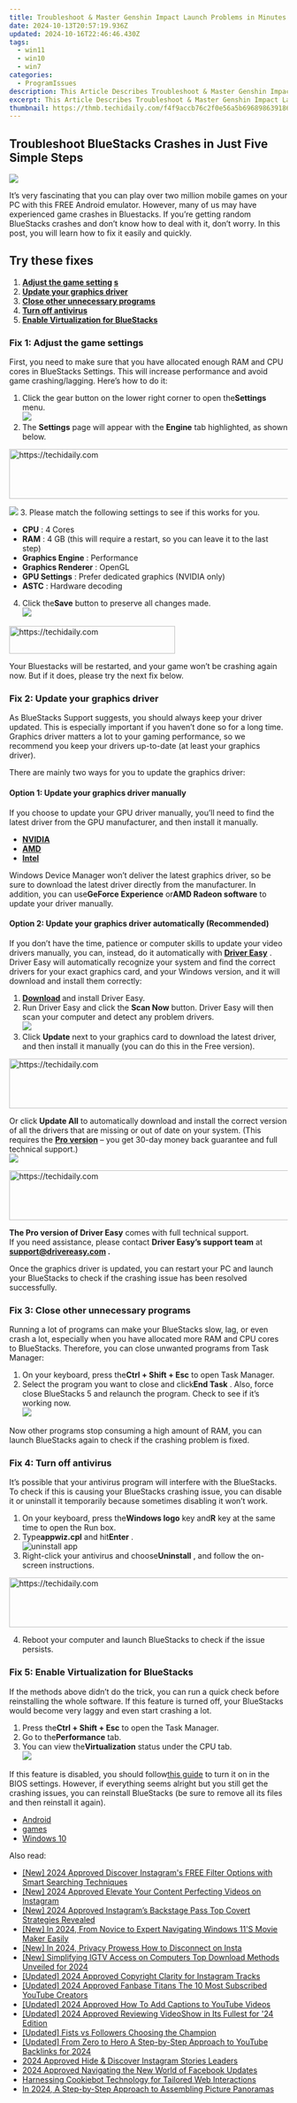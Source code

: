 ```yaml
---
title: Troubleshoot & Master Genshin Impact Launch Problems in Minutes!
date: 2024-10-13T20:57:19.936Z
updated: 2024-10-16T22:46:46.430Z
tags:
  - win11
  - win10
  - win7
categories:
  - ProgramIssues
description: This Article Describes Troubleshoot & Master Genshin Impact Launch Problems in Minutes!
excerpt: This Article Describes Troubleshoot & Master Genshin Impact Launch Problems in Minutes!
thumbnail: https://thmb.techidaily.com/f4f9accb76c2f0e56a5b696898639186341161f48fdcc3e0304d957b51f658e3.jpg
---
```


## Troubleshoot BlueStacks Crashes in Just Five Simple Steps

![](https://images.drivereasy.com/wp-content/uploads/2021/12/bluestacks.png)

 It’s very fascinating that you can play over two million mobile games on your PC with this FREE Android emulator. However, many of us may have experienced game crashes in Bluestacks. If you’re getting random BlueStacks crashes and don’t know how to deal with it, don’t worry. In this post, you will learn how to fix it easily and quickly.

## Try these fixes

1. **[Adjust the game setting](https://tools.techidaily.com/drivereasy/download/) [s](https://tools.techidaily.com/drivereasy/download/)**
2. **[Update your graphics driver](https://tools.techidaily.com/drivereasy/download/)**
3. **[Close other unnecessary programs](https://tools.techidaily.com/drivereasy/download/)**
4. **[Turn off antivirus](https://tools.techidaily.com/drivereasy/download/)**
5. **[Enable Virtualization for BlueStacks](https://tools.techidaily.com/drivereasy/download/)**

### Fix 1: Adjust the game settings

 First, you need to make sure that you have allocated enough RAM and CPU cores in BlueStacks Settings. This will increase performance and avoid game crashing/lagging. Here’s how to do it:

1. Click the gear button on the lower right corner to open the**Settings** menu.  
![](https://images.drivereasy.com/wp-content/uploads/2021/03/settings.jpg)
2. The **Settings**  page will appear with the **Engine** tab highlighted, as shown below.  

<!-- affiliate ads begin -->
<a href="https://aligracehair.sjv.io/c/5597632/1896510/19272" target="_top" id="1896510">
  <img src="//a.impactradius-go.com/display-ad/19272-1896510" border="0" alt="https://techidaily.com" width="728" height="90"/>
</a>
<img height="0" width="0" src="https://aligracehair.sjv.io/i/5597632/1896510/19272" style="position:absolute;visibility:hidden;" border="0" />
<!-- affiliate ads end -->

![](https://images.drivereasy.com/wp-content/uploads/2021/03/settings-engine.jpg)
3. Please match the following settings to see if this works for you.  

   * **CPU** : 4 Cores  
   * **RAM** : 4 GB (this will require a restart, so you can leave it to the last step)  
   * **Graphics Engine** : Performance  
   * **Graphics Renderer** : OpenGL  
   * **GPU Settings** : Prefer dedicated graphics (NVIDIA only)  
   * **ASTC** : Hardware decoding
4. Click the**Save** button to preserve all changes made.  
![](https://images.drivereasy.com/wp-content/uploads/2021/03/save-changes.jpg)

<!-- affiliate ads begin -->
<a href="https://25home.pxf.io/c/5597632/2148642/16836" target="_top" id="2148642">
  <img src="//a.impactradius-go.com/display-ad/16836-2148642" border="0" alt="https://techidaily.com" width="300" height="50"/>
</a>
<img height="0" width="0" src="https://25home.pxf.io/i/5597632/2148642/16836" style="position:absolute;visibility:hidden;" border="0" />
<!-- affiliate ads end -->

 Your Bluestacks will be restarted, and your game won’t be crashing again now. But if it does, please try the next fix below.

### Fix 2: Update your graphics driver

 As BlueStacks Support suggests, you should always keep your driver updated. This is especially important if you haven’t done so for a long time. Graphics driver matters a lot to your gaming performance, so we recommend you keep your drivers up-to-date (at least your graphics driver).

There are mainly two ways for you to update the graphics driver:

#### Option 1: Update your graphics driver manually

 If you choose to update your GPU driver manually, you’ll need to find the latest driver from the GPU manufacturer, and then install it manually.

* [**NVIDIA**](https://tools.techidaily.com/drivereasy/download/)
* **[AMD](https://www.amd.com/en/support)**
* **[Intel](https://downloadcenter.intel.com/product/80939/Graphics)**

 Windows Device Manager won’t deliver the latest graphics driver, so be sure to download the latest driver directly from the manufacturer. In addition, you can use**GeForce Experience** or**AMD Radeon software** to update your driver manually.

#### Option 2: Update your graphics driver automatically (Recommended)

 If you don’t have the time, patience or computer skills to update your video drivers manually, you can, instead, do it automatically with **[](https://tools.techidaily.com/drivereasy/download/) [Driver Easy](https://tools.techidaily.com/drivereasy/download/)**  . Driver Easy will automatically recognize your system and find the correct drivers for your exact graphics card, and your Windows version, and it will download and install them correctly:

1. **[Download](https://tools.techidaily.com/drivereasy/download/) [](https://tools.techidaily.com/drivereasy/download/)**  and install Driver Easy.
2. Run Driver Easy and click the **Scan Now** button. Driver Easy will then scan your computer and detect any problem drivers.  
![](https://images.drivereasy.com/wp-content/uploads/2021/03/scan.png)
3. Click **Update** next to your graphics card to download the latest driver, and then install it manually (you can do this in the Free version).  

<!-- affiliate ads begin -->
<a href="https://appsumo.8odi.net/c/5597632/2123728/7443" target="_top" id="2123728">
  <img src="//a.impactradius-go.com/display-ad/7443-2123728" border="0" alt="https://techidaily.com" width="728" height="90"/>
</a>
<img height="0" width="0" src="https://appsumo.8odi.net/i/5597632/2123728/7443" style="position:absolute;visibility:hidden;" border="0" />
<!-- affiliate ads end -->

 Or click **Update All**  to automatically download and install the correct version of all the drivers that are missing or out of date on your system. (This requires the **[Pro version](https://tools.techidaily.com/drivereasy/download/)**  – you get 30-day money back guarantee and full technical support.)  
![](https://images.drivereasy.com/wp-content/uploads/2020/08/3080.jpg)

<!-- affiliate ads begin -->
<a href="https://smilemakers.pxf.io/c/5597632/2123901/26106" target="_top" id="2123901">
  <img src="//a.impactradius-go.com/display-ad/26106-2123901" border="0" alt="https://techidaily.com" width="728" height="90"/>
</a>
<img height="0" width="0" src="https://smilemakers.pxf.io/i/5597632/2123901/26106" style="position:absolute;visibility:hidden;" border="0" />
<!-- affiliate ads end -->

**The Pro version of Driver Easy** comes with full technical support.  
 If you need assistance, please contact **Driver Easy’s support team** at **[support@drivereasy.com](https://tools.techidaily.com/drivereasy/download/) .**

 Once the graphics driver is updated, you can restart your PC and launch your BlueStacks to check if the crashing issue has been resolved successfully.

### Fix 3: Close other unnecessary programs

 Running a lot of programs can make your BlueStacks slow, lag, or even crash a lot, especially when you have allocated more RAM and CPU cores to BlueStacks. Therefore, you can close unwanted programs from Task Manager:

1. On your keyboard, press the**Ctrl + Shift + Esc** to open Task Manager.
2. Select the program you want to close and click**End Task** . Also, force close BlueStacks 5 and relaunch the program. Check to see if it’s working now.  
![](https://images.drivereasy.com/wp-content/uploads/2021/03/end-task.jpg)

 Now other programs stop consuming a high amount of RAM, you can launch BlueStacks again to check if the crashing problem is fixed.

### Fix 4: Turn off antivirus

 It’s possible that your antivirus program will interfere with the BlueStacks. To check if this is causing your BlueStacks crashing issue, you can disable it or uninstall it temporarily because sometimes disabling it won’t work.

1. On your keyboard, press the**Windows logo** key and**R** key at the same time to open the Run box.
2. Type**appwiz.cpl** and hit**Enter** .  
![uninstall app](https://images.drivereasy.com/wp-content/uploads/2021/01/appwiz.cpl_.jpg)
3. Right-click your antivirus and choose**Uninstall** , and follow the on-screen instructions.

<!-- affiliate ads begin -->
<a href="https://unicoeye.pxf.io/c/5597632/2134238/18498" target="_top" id="2134238">
  <img src="//a.impactradius-go.com/display-ad/18498-2134238" border="0" alt="https://techidaily.com" width="728" height="90"/>
</a>
<img height="0" width="0" src="https://unicoeye.pxf.io/i/5597632/2134238/18498" style="position:absolute;visibility:hidden;" border="0" />
<!-- affiliate ads end -->

4. Reboot your computer and launch BlueStacks to check if the issue persists.

### Fix 5: Enable Virtualization for BlueStacks

 If the methods above didn’t do the trick, you can run a quick check before reinstalling the whole software. If this feature is turned off, your BlueStacks would become very laggy and even start crashing a lot.

1. Press the**Ctrl + Shift + Esc** to open the Task Manager.
2. Go to the**Performance** tab.
3. You can view the**Virtualization** status under the CPU tab.  
![](https://images.drivereasy.com/wp-content/uploads/2021/03/on.jpg)

 If this feature is disabled, you should follow[this guide](https://support.bluestacks.com/hc/en-us/articles/115003174386) to turn it on in the BIOS settings. However, if everything seems alright but you still get the crashing issues, you can reinstall BlueStacks (be sure to remove all its files and then reinstall it again).

* [Android](https://tools.techidaily.com/drivereasy/download/)
* [games](https://tools.techidaily.com/drivereasy/download/)
* [Windows 10](https://tools.techidaily.com/drivereasy/download/)

<ins class="adsbygoogle"
     style="display:block"
     data-ad-format="autorelaxed"
     data-ad-client="ca-pub-7571918770474297"
     data-ad-slot="1223367746"></ins>

<ins class="adsbygoogle"
     style="display:block"
     data-ad-client="ca-pub-7571918770474297"
     data-ad-slot="8358498916"
     data-ad-format="auto"
     data-full-width-responsive="true"></ins>

<span class="atpl-alsoreadstyle">Also read:</span>
<div><ul>
<li><a href="https://instagram-video-recordings.techidaily.com/new-2024-approved-discover-instagrams-free-filter-options-with-smart-searching-techniques/"><u>[New] 2024 Approved Discover Instagram's FREE Filter Options with Smart Searching Techniques</u></a></li>
<li><a href="https://instagram-video-recordings.techidaily.com/new-2024-approved-elevate-your-content-perfecting-videos-on-instagram/"><u>[New] 2024 Approved Elevate Your Content Perfecting Videos on Instagram</u></a></li>
<li><a href="https://instagram-video-recordings.techidaily.com/new-2024-approved-instagrams-backstage-pass-top-covert-strategies-revealed/"><u>[New] 2024 Approved Instagram’s Backstage Pass Top Covert Strategies Revealed</u></a></li>
<li><a href="https://fox-cloud.techidaily.com/new-in-2024-from-novice-to-expert-navigating-windows-11s-movie-maker-easily/"><u>[New] In 2024, From Novice to Expert Navigating Windows 11'S Movie Maker Easily</u></a></li>
<li><a href="https://instagram-video-recordings.techidaily.com/new-in-2024-privacy-prowess-how-to-disconnect-on-insta/"><u>[New] In 2024, Privacy Prowess How to Disconnect on Insta</u></a></li>
<li><a href="https://instagram-video-recordings.techidaily.com/new-simplifying-igtv-access-on-computers-top-download-methods-unveiled-for-2024/"><u>[New] Simplifying IGTV Access on Computers Top Download Methods Unveiled for 2024</u></a></li>
<li><a href="https://instagram-video-recordings.techidaily.com/updated-2024-approved-copyright-clarity-for-instagram-tracks/"><u>[Updated] 2024 Approved Copyright Clarity for Instagram Tracks</u></a></li>
<li><a href="https://facebook-video-footage.techidaily.com/updated-2024-approved-fanbase-titans-the-10-most-subscribed-youtube-creators/"><u>[Updated] 2024 Approved Fanbase Titans The 10 Most Subscribed YouTube Creators</u></a></li>
<li><a href="https://youtube-lab.techidaily.com/ed-2024-approved-how-to-add-captions-to-youtube-videos/"><u>[Updated] 2024 Approved How To Add Captions to YouTube Videos</u></a></li>
<li><a href="https://article-helps.techidaily.com/updated-2024-approved-reviewing-videoshow-in-its-fullest-for-24-edition/"><u>[Updated] 2024 Approved Reviewing VideoShow in Its Fullest for '24 Edition</u></a></li>
<li><a href="https://some-knowledge.techidaily.com/updated-fists-vs-followers-choosing-the-champion/"><u>[Updated] Fists vs Followers Choosing the Champion</u></a></li>
<li><a href="https://eaxpv-info.techidaily.com/updated-from-zero-to-hero-a-step-by-step-approach-to-youtube-backlinks-for-2024/"><u>[Updated] From Zero to Hero A Step-by-Step Approach to YouTube Backlinks for 2024</u></a></li>
<li><a href="https://instagram-video-recordings.techidaily.com/2024-approved-hide-and-discover-instagram-stories-leaders/"><u>2024 Approved Hide & Discover Instagram Stories Leaders</u></a></li>
<li><a href="https://facebook-clips.techidaily.com/2024-approved-navigating-the-new-world-of-facebook-updates/"><u>2024 Approved Navigating the New World of Facebook Updates</u></a></li>
<li><a href="https://tech-savvy.techidaily.com/harnessing-cookiebot-technology-for-tailored-web-interactions/"><u>Harnessing Cookiebot Technology for Tailored Web Interactions</u></a></li>
<li><a href="https://extra-tips.techidaily.com/in-2024-a-step-by-step-approach-to-assembling-picture-panoramas/"><u>In 2024, A Step-by-Step Approach to Assembling Picture Panoramas</u></a></li>
</ul></div>

